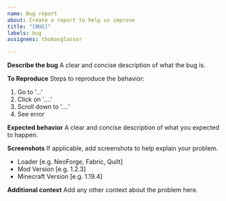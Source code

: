 ```yaml
---
name: Bug report
about: Create a report to help us improve
title: "[BUG]"
labels: bug
assignees: thomasglasser

---
```


**Describe the bug**
A clear and concise description of what the bug is.

**To Reproduce**
Steps to reproduce the behavior:
1. Go to '...'
2. Click on '....'
3. Scroll down to '....'
4. See error

**Expected behavior**
A clear and concise description of what you expected to happen.

**Screenshots**
If applicable, add screenshots to help explain your problem.

 - Loader [e.g. NeoForge, Fabric, Quilt]
 - Mod Version [e.g. 1.2.3]
 - Minecraft Version [e.g. 1.19.4]

**Additional context**
Add any other context about the problem here.
